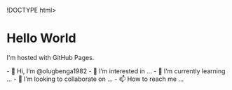 !DOCTYPE html>
<html>
<body>
<h1>Hello World</h1>
<p>I'm hosted with GitHub Pages.</p>
</body>
</html>- 👋 Hi, I’m @olugbenga1982
- 👀 I’m interested in ...
- 🌱 I’m currently learning ...
- 💞️ I’m looking to collaborate on ...
- 📫 How to reach me ...

<!---
olugbenga1982/olugbenga1982 is a ✨ special ✨ repository because its `README.md` (this file) appears on your GitHub profile.
You can click the Preview link to take a look at your changes.
--->

